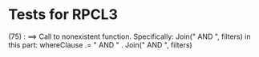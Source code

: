 # Tests for RPCL3


(75) : ==> Call to nonexistent function.
Specifically: Join(" AND ", filters) in this part:
whereClause .= " AND " . Join(" AND ", filters)